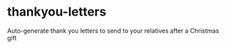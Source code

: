 thankyou-letters
================

Auto-generate thank you letters to send to your relatives after a Christmas gift